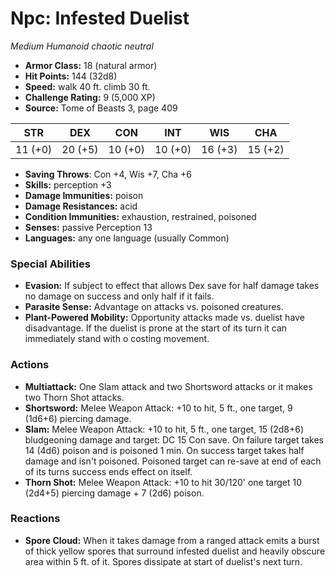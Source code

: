 # Npc: Infested Duelist

*Medium* *Humanoid* *chaotic neutral*

- **Armor Class:** 18 (natural armor)
- **Hit Points:** 144 (32d8)
- **Speed:** walk 40 ft. climb 30 ft.
- **Challenge Rating:** 9 (5,000 XP)
- **Source:** Tome of Beasts 3, page 409

| STR | DEX | CON | INT | WIS | CHA |
| --- | --- | --- | --- | --- | --- |
| 11 (+0) | 20 (+5) | 10 (+0) | 10 (+0) | 16 (+3) | 15 (+2) |

- **Saving Throws**: Con +4, Wis +7, Cha +6
- **Skills:** perception +3
- **Damage Immunities:** poison
- **Damage Resistances:** acid
- **Condition Immunities:** exhaustion, restrained, poisoned
- **Senses:** passive Perception 13
- **Languages:** any one language (usually Common)

### Special Abilities

- **Evasion:** If subject to effect that allows Dex save for half damage takes no damage on success and only half if it fails.
- **Parasite Sense:** Advantage on attacks vs. poisoned creatures.
- **Plant-Powered Mobility:** Opportunity attacks made vs. duelist have disadvantage. If the duelist is prone at the start of its turn it can immediately stand with o costing movement.

### Actions

- **Multiattack:** One Slam attack and two Shortsword attacks or it makes two Thorn Shot attacks.
- **Shortsword:** Melee Weapon Attack: +10 to hit, 5 ft., one target, 9 (1d6+6) piercing damage.
- **Slam:** Melee Weapon Attack: +10 to hit, 5 ft., one target, 15 (2d8+6) bludgeoning damage and target: DC 15 Con save. On failure target takes 14 (4d6) poison and is poisoned 1 min. On success target takes half damage and isn't poisoned. Poisoned target can re-save at end of each of its turns success ends effect on itself.
- **Thorn Shot:** Melee Weapon Attack: +10 to hit 30/120' one target 10 (2d4+5) piercing damage + 7 (2d6) poison.

### Reactions

- **Spore Cloud:** When it takes damage from a ranged attack emits a burst of thick yellow spores that surround infested duelist and heavily obscure area within 5 ft. of it. Spores dissipate at start of duelist's next turn.


